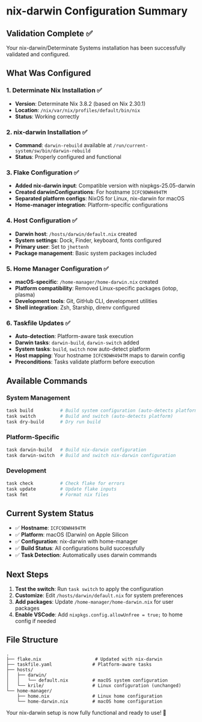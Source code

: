 # nix-darwin Configuration Summary

## Validation Complete ✅

Your nix-darwin/Determinate Systems installation has been successfully validated and configured.

## What Was Configured

### 1. Determinate Nix Installation ✅
- **Version**: Determinate Nix 3.8.2 (based on Nix 2.30.1)
- **Location**: `/nix/var/nix/profiles/default/bin/nix`
- **Status**: Working correctly

### 2. nix-darwin Installation ✅
- **Command**: `darwin-rebuild` available at `/run/current-system/sw/bin/darwin-rebuild`
- **Status**: Properly configured and functional

### 3. Flake Configuration ✅
- **Added nix-darwin input**: Compatible version with nixpkgs-25.05-darwin
- **Created darwinConfigurations**: For hostname `ICFC9DWH494TM`
- **Separated platform configs**: NixOS for Linux, nix-darwin for macOS
- **Home-manager integration**: Platform-specific configurations

### 4. Host Configuration ✅
- **Darwin host**: `/hosts/darwin/default.nix` created
- **System settings**: Dock, Finder, keyboard, fonts configured
- **Primary user**: Set to `jhettenh`
- **Package management**: Basic system packages included

### 5. Home Manager Configuration ✅
- **macOS-specific**: `/home-manager/home-darwin.nix` created
- **Platform compatibility**: Removed Linux-specific packages (iotop, plasma)
- **Development tools**: Git, GitHub CLI, development utilities
- **Shell integration**: Zsh, Starship, direnv configured

### 6. Taskfile Updates ✅
- **Auto-detection**: Platform-aware task execution
- **Darwin tasks**: `darwin-build`, `darwin-switch` added
- **System tasks**: `build`, `switch` now auto-detect platform
- **Host mapping**: Your hostname `ICFC9DWH494TM` maps to darwin config
- **Preconditions**: Tasks validate platform before execution

## Available Commands

### System Management
```bash
task build          # Build system configuration (auto-detects platform)
task switch         # Build and switch (auto-detects platform)
task dry-build      # Dry run build
```

### Platform-Specific
```bash
task darwin-build   # Build nix-darwin configuration
task darwin-switch  # Build and switch nix-darwin configuration
```

### Development
```bash
task check          # Check flake for errors
task update         # Update flake inputs
task fmt            # Format nix files
```

## Current System Status

- ✅ **Hostname**: `ICFC9DWH494TM` 
- ✅ **Platform**: macOS (Darwin) on Apple Silicon
- ✅ **Configuration**: nix-darwin with home-manager
- ✅ **Build Status**: All configurations build successfully
- ✅ **Task Detection**: Automatically uses darwin commands

## Next Steps

1. **Test the switch**: Run `task switch` to apply the configuration
2. **Customize**: Edit `/hosts/darwin/default.nix` for system preferences
3. **Add packages**: Update `/home-manager/home-darwin.nix` for user packages
4. **Enable VSCode**: Add `nixpkgs.config.allowUnfree = true;` to home config if needed

## File Structure

```
.
├── flake.nix                    # Updated with nix-darwin
├── taskfile.yaml               # Platform-aware tasks
├── hosts/
│   ├── darwin/
│   │   └── default.nix         # macOS system configuration
│   └── krile/                  # Linux configuration (unchanged)
└── home-manager/
    ├── home.nix                # Linux home configuration
    └── home-darwin.nix         # macOS home configuration
```

Your nix-darwin setup is now fully functional and ready to use! 🎉
